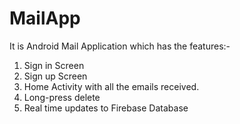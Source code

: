 # MailApp

It is Android Mail Application which has the features:-
1. Sign in Screen
2. Sign up Screen
3. Home Activity with all the emails received.
4. Long-press delete
5. Real time updates to Firebase Database
